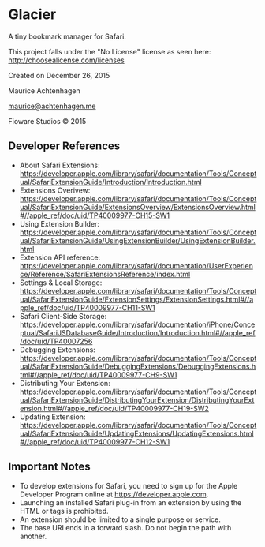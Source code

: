 # Glacier

A tiny bookmark manager for Safari.

This project falls under the "No License" license as seen here: http://choosealicense.com/licenses

Created on December 26, 2015

Maurice Achtenhagen

maurice@achtenhagen.me

Fioware Studios © 2015 

Developer References
--------------------
- About Safari Extensions:     https://developer.apple.com/library/safari/documentation/Tools/Conceptual/SafariExtensionGuide/Introduction/Introduction.html
- Extensions Overivew:         https://developer.apple.com/library/safari/documentation/Tools/Conceptual/SafariExtensionGuide/ExtensionsOverview/ExtensionsOverview.html#//apple_ref/doc/uid/TP40009977-CH15-SW1
- Using Extension Builder:     https://developer.apple.com/library/safari/documentation/Tools/Conceptual/SafariExtensionGuide/UsingExtensionBuilder/UsingExtensionBuilder.html
- Extension API reference:     https://developer.apple.com/library/safari/documentation/UserExperience/Reference/SafariExtensionsReference/index.html
- Settings & Local Storage:    https://developer.apple.com/library/safari/documentation/Tools/Conceptual/SafariExtensionGuide/ExtensionSettings/ExtensionSettings.html#//apple_ref/doc/uid/TP40009977-CH11-SW1
- Safari Client-Side Storage:  https://developer.apple.com/library/safari/documentation/iPhone/Conceptual/SafariJSDatabaseGuide/Introduction/Introduction.html#//apple_ref/doc/uid/TP40007256
- Debugging Extensions:        https://developer.apple.com/library/safari/documentation/Tools/Conceptual/SafariExtensionGuide/DebuggingExtensions/DebuggingExtensions.html#//apple_ref/doc/uid/TP40009977-CH9-SW1
- Distributing Your Extension: https://developer.apple.com/library/safari/documentation/Tools/Conceptual/SafariExtensionGuide/DistributingYourExtension/DistributingYourExtension.html#//apple_ref/doc/uid/TP40009977-CH19-SW2
- Updating Extension:          https://developer.apple.com/library/safari/documentation/Tools/Conceptual/SafariExtensionGuide/UpdatingExtensions/UpdatingExtensions.html#//apple_ref/doc/uid/TP40009977-CH12-SW1

Important Notes
---------------
- To develop extensions for Safari, you need to sign up for the Apple Developer Program online at https://developer.apple.com.
- Launching an installed Safari plug-in from an extension by using the HTML <object> or <embed> tags is prohibited.
- An extension should be limited to a single purpose or service.
- The base URI ends in a forward slash. Do not begin the path with another.
